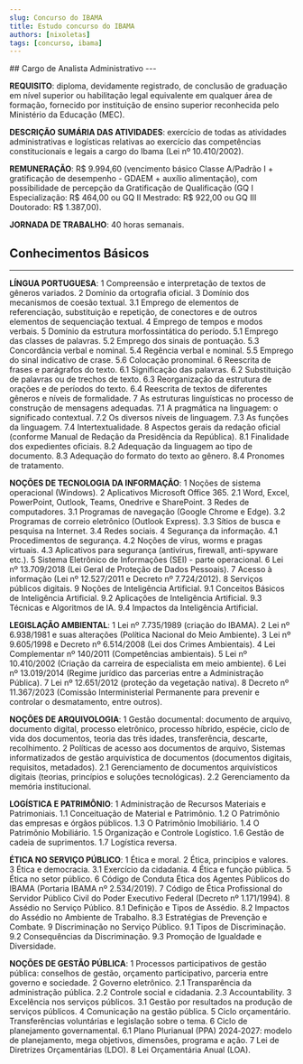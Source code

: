 ```yaml
---
slug: Concurso do IBAMA
title: Estudo concurso do IBAMA
authors: [nixoletas]
tags: [concurso, ibama]
---
```


<div style={{textAlign:'justify'}}>
## Cargo de Analista Administrativo
---

**REQUISITO**: diploma, devidamente registrado, de conclusão de graduação em nível superior ou habilitação legal equivalente em qualquer área de formação, fornecido por instituição de ensino superior reconhecida pelo Ministério da Educação (MEC).

**DESCRIÇÃO SUMÁRIA DAS ATIVIDADES**: exercício de todas as atividades administrativas e logísticas relativas ao exercício das competências constitucionais e legais a cargo do Ibama (Lei nº 10.410/2002).

**REMUNERAÇÃO**: R$ 9.994,60 (vencimento básico Classe A/Padrão I + gratificação de desempenho - GDAEM + auxílio alimentação), com possibilidade de percepção da Gratificação de Qualificação (GQ I Especialização: R$ 464,00 ou GQ II Mestrado: R$ 922,00 ou GQ III Doutorado: R$ 1.387,00).

**JORNADA DE TRABALHO**: 40 horas semanais.

## Conhecimentos Básicos

---

**LÍNGUA PORTUGUESA**: 1 Compreensão e interpretação de textos de gêneros variados. 2 Domínio da ortografia oficial. 3 Domínio dos mecanismos de coesão textual. 3.1 Emprego de elementos de referenciação, substituição e repetição, de conectores e de outros elementos de sequenciação textual. 4 Emprego de tempos e modos verbais. 5 Domínio da estrutura morfossintática do período. 5.1 Emprego das classes de palavras. 5.2 Emprego dos sinais de pontuação. 5.3 Concordância verbal e nominal. 5.4 Regência verbal e nominal. 5.5 Emprego do sinal indicativo de crase. 5.6 Colocação pronominal. 6 Reescrita de frases e parágrafos do texto. 6.1 Significação das palavras. 6.2 Substituição de palavras ou de trechos de texto. 6.3 Reorganização da estrutura de orações e de períodos do texto. 6.4 Reescrita de textos de diferentes gêneros e níveis de formalidade. 7 As estruturas linguísticas no processo de construção de mensagens adequadas. 7.1 A pragmática na linguagem: o significado contextual. 7.2 Os diversos níveis de linguagem. 7.3 As funções da linguagem. 7.4 Intertextualidade. 8 Aspectos gerais da redação oficial (conforme Manual de Redação da Presidência da República). 8.1 Finalidade dos expedientes oficiais. 8.2 Adequação da linguagem ao tipo de documento. 8.3 Adequação do formato do texto ao gênero. 8.4 Pronomes de tratamento.

**NOÇÕES DE TECNOLOGIA DA INFORMAÇÃO**: 1 Noções de sistema operacional (Windows). 2 Aplicativos Microsoft Office 365. 2.1 Word, Excel, PowerPoint, Outlook, Teams, Onedrive e SharePoint. 3 Redes de computadores. 3.1 Programas de navegação (Google Chrome e Edge). 3.2 Programas de correio eletrônico (Outlook Express). 3.3 Sítios de busca e pesquisa na Internet. 3.4 Redes sociais. 4 Segurança da informação. 4.1 Procedimentos de segurança. 4.2 Noções de vírus, worms e pragas virtuais. 4.3 Aplicativos para segurança (antivírus, firewall, anti-spyware etc.). 5 Sistema Eletrônico de Informações (SEI) - parte operacional. 6 Lei nº 13.709/2018 (Lei Geral de Proteção de Dados Pessoais). 7 Acesso à informação (Lei nº 12.527/2011 e Decreto nº 7.724/2012). 8 Serviços públicos digitais. 9 Noções de Inteligência Artificial. 9.1 Conceitos Básicos de Inteligência Artificial. 9.2 Aplicações de Inteligência Artificial. 9.3 Técnicas e Algoritmos de IA. 9.4 Impactos da Inteligência Artificial.

**LEGISLAÇÃO AMBIENTAL**: 1 Lei nº 7.735/1989 (criação do IBAMA). 2 Lei nº 6.938/1981 e suas alterações (Política Nacional do Meio Ambiente). 3 Lei nº 9.605/1998 e Decreto nº 6.514/2008 (Lei dos Crimes Ambientais). 4 Lei Complementar nº 140/2011 (Competências ambientais). 5 Lei nº 10.410/2002 (Criação da carreira de especialista em meio ambiente). 6 Lei nº 13.019/2014 (Regime jurídico das parcerias entre a Administração Pública). 7 Lei nº 12.651/2012 (proteção da vegetação nativa). 8 Decreto nº 11.367/2023 (Comissão Interministerial Permanente para prevenir e controlar o desmatamento, entre outros).

**NOÇÕES DE ARQUIVOLOGIA**: 1 Gestão documental: documento de arquivo, documento digital, processo eletrônico, processo híbrido, espécie, ciclo de vida dos documentos, teoria das três idades, transferência, descarte, recolhimento. 2 Políticas de acesso aos documentos de arquivo, Sistemas informatizados de gestão arquivística de documentos (documentos digitais, requisitos, metadados). 2.1 Gerenciamento de documentos arquivísticos digitais (teorias, princípios e soluções tecnológicas). 2.2 Gerenciamento da memória institucional.

**LOGÍSTICA E PATRIMÔNIO**: 1 Administração de Recursos Materiais e Patrimoniais. 1.1 Conceituação de Material e Patrimônio. 1.2 O Patrimônio das empresas e órgãos públicos. 1.3 O Patrimônio Imobiliário. 1.4 O Patrimônio Mobiliário. 1.5 Organização e Controle Logístico. 1.6 Gestão de cadeia de suprimentos. 1.7 Logística reversa.

**ÉTICA NO SERVIÇO PÚBLICO**: 1 Ética e moral. 2 Ética, princípios e valores. 3 Ética e democracia. 3.1 Exercício da cidadania. 4 Ética e função pública. 5 Ética no setor público. 6 Código de Conduta Ética dos Agentes Públicos do IBAMA (Portaria IBAMA nº 2.534/2019). 7 Código de Ética Profissional do Servidor Público Civil do Poder Executivo Federal (Decreto nº 1.171/1994). 8 Assédio no Serviço Público. 8.1 Definição e Tipos de Assédio. 8.2 Impactos do Assédio no Ambiente de Trabalho. 8.3 Estratégias de Prevenção e Combate. 9 Discriminação no Serviço Público. 9.1 Tipos de Discriminação. 9.2 Consequências da Discriminação. 9.3 Promoção de Igualdade e Diversidade.

**NOÇÕES DE GESTÃO PÚBLICA**: 1 Processos participativos de gestão pública: conselhos de gestão, orçamento participativo, parceria entre governo e sociedade. 2 Governo eletrônico. 2.1 Transparência da administração pública. 2.2 Controle social e cidadania. 2.3 Accountability. 3 Excelência nos serviços públicos. 3.1 Gestão por resultados na produção de serviços públicos. 4 Comunicação na gestão pública. 5 Ciclo orçamentário. Transferências voluntárias e legislação sobre o tema. 6 Ciclo de planejamento governamental. 6.1 Plano Plurianual (PPA) 2024‐2027: modelo de planejamento, mega objetivos, dimensões, programa e ação. 7 Lei de Diretrizes Orçamentárias (LDO). 8 Lei Orçamentária Anual (LOA).

</div>
